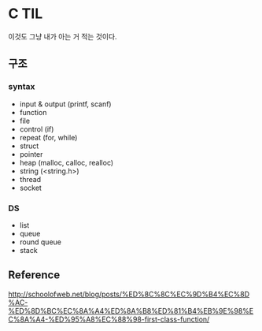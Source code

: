 # C TIL
이것도 그냥 내가 아는 거 적는 것이다.

## 구조
### syntax
- input & output (printf, scanf)
- function
- file
- control (if)
- repeat (for, while)
- struct
- pointer
- heap (malloc, calloc, realloc)
- string (<string.h>)
- thread
- socket

### DS
- list
- queue
- round queue
- stack

## Reference
http://schoolofweb.net/blog/posts/%ED%8C%8C%EC%9D%B4%EC%8D%AC-%ED%8D%BC%EC%8A%A4%ED%8A%B8%ED%81%B4%EB%9E%98%EC%8A%A4-%ED%95%A8%EC%88%98-first-class-function/